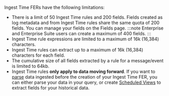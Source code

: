 Ingest Time FERs have the following limitations:

* There is a limit of 50 Ingest Time rules and 200 fields. Fields created as log metadata and from Ingest Time rules share the same quota of 200 fields. You can manage your fields on the Fields page.
    :::note
    Enterprise and Enterprise Suite users can create a maximum of 400 fields.
    :::
* Ingest Time rule expressions are limited to a maximum of 16k (16,384) characters.
* Ingest Time rules can extract up to a maximum of 16k (16,384) characters for each field.
* The cumulative size of all fields extracted by a rule for a message/event is limited to 64kb.
* Ingest Time rules **only apply to data moving forward**. If you want to [parse](/docs/search/search-query-language/parse-operators) data ingested before the creation of your Ingest Time FER, you can either parse your data in your query, or create [Scheduled Views](/docs/manage/views/scheduled-views) to extract fields for your historical data.  
